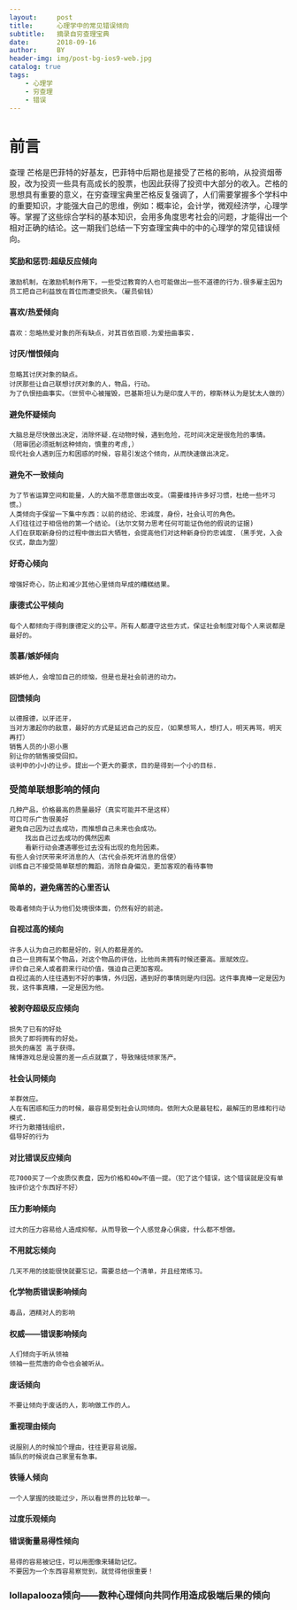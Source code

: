 ```yaml
---
layout:     post
title:      心理学中的常见错误倾向
subtitle:   摘录自穷查理宝典
date:       2018-09-16
author:     BY
header-img: img/post-bg-ios9-web.jpg
catalog: true
tags:
    - 心理学
    - 穷查理
    - 错误
---
```

# 前言
查理 芒格是巴菲特的好基友，巴菲特中后期也是接受了芒格的影响，从投资烟蒂股，改为投资一些具有高成长的股票，也因此获得了投资中大部分的收入。芒格的思想具有重要的意义，在穷查理宝典里芒格反复强调了，人们需要掌握多个学科中的重要知识，才能强大自己的思维，例如：概率论，会计学，微观经济学，心理学等。掌握了这些综合学科的基本知识，会用多角度思考社会的问题，才能得出一个相对正确的结论。这一期我们总结一下穷查理宝典中的中的心理学的常见错误倾向。


#### 奖励和惩罚:超级反应倾向

    激励机制，在激励机制作用下，一些受过教育的人也可能做出一些不道德的行为.很多雇主因为员工把自己利益放在首位而遭受损失。（雇员偷钱）
#### 喜欢/热爱倾向
    喜欢：忽略热爱对象的所有缺点，对其百依百顺.为爱扭曲事实.

#### 讨厌/憎恨倾向
    忽略其讨厌对象的缺点。
    讨厌那些让自己联想讨厌对象的人，物品，行动。
    为了仇恨扭曲事实。（世贸中心被摧毁，巴基斯坦认为是印度人干的，穆斯林认为是犹太人做的）

#### 避免怀疑倾向
    大脑总是尽快做出决定，消除怀疑.在动物时候，遇到危险，花时间决定是很危险的事情。
    （陪审团必须抵制这种倾向，慎重的考虑,）
    现代社会人遇到压力和困惑的时候，容易引发这个倾向，从而快速做出决定。
#### 避免不一致倾向
    为了节省运算空间和能量，人的大脑不愿意做出改变。（需要维持许多好习惯，杜绝一些坏习惯。）
    人类倾向于保留一下集中东西：以前的结论、忠诚度，身份，社会认可的角色。
    人们往往过于相信他的第一个结论。(达尔文努力思考任何可能证伪他的假说的证据)
    人们在获取新身份的过程中做出巨大牺牲，会提高他们对这种新身份的忠诚度.（黑手党，入会仪式，歃血为盟）
#### 好奇心倾向
    增强好奇心，防止和减少其他心里倾向早成的糟糕结果。
#### 康德式公平倾向
    每个人都倾向于得到康德定义的公平。所有人都遵守这些方式，保证社会制度对每个人来说都是最好的。
#### 羡慕/嫉妒倾向
    嫉妒他人，会增加自己的烦恼，但是也是社会前进的动力。
#### 回馈倾向
    以德报德，以牙还牙，
    当对方激起你的敌意，最好的方式是延迟自己的反应，（如果想骂人，想打人，明天再骂，明天再打）
    销售人员的小恩小惠
    别让你的销售接受回扣。
    谈判中的小小的让步。提出一个更大的要求，目的是得到一个小的目标.
### 受简单联想影响的倾向
    几种产品，价格最高的质量最好（真实可能并不是这样）
    可口可乐广告很美好
    避免自己因为过去成功，而推想自己未来也会成功。
        找出自己过去成功的偶然因素
        看新行动会遭遇哪些过去没有出现的危险因素。
    有些人会讨厌带来坏消息的人（古代会杀死坏消息的信使）
    训练自己不接受简单联想的舞蹈，消除自身偏见，更加客观的看待事物
#### 简单的，避免痛苦的心里否认
    吸毒者倾向于认为他们处境很体面，仍然有好的前途。

#### 自视过高的倾向
    许多人认为自己的都是好的，别人的都是差的。
    自己一旦拥有某个物品，对这个物品的评估，比他尚未拥有时候还要高。禀赋效应。
    评价自己亲人或者蔚来行动价值，强迫自己更加客观。
    自视过高的人往往遇到不好的事情，外归因，遇到好的事情则是内归因。这件事真棒一定是因为我，这件事真糟，一定是因为他。


#### 被剥夺超级反应倾向
    损失了已有的好处
    损失了即将拥有的好处。
    损失的痛苦 高于获得。
    赌博游戏总是设置的差一点点就赢了，导致赌徒倾家荡产。

#### 社会认同倾向

    羊群效应。
    人在有困惑和压力的时候，最容易受到社会认同倾向。依附大众是最轻松，最解压的思维和行动模式.
    坏行为散播钱组织，
    倡导好的行为

#### 对比错误反应倾向
    花7000买了一个皮质仪表盘，因为价格和40w不值一提。（犯了这个错误，这个错误就是没有单独评价这个东西好不好）



#### 压力影响倾向
    过大的压力容易给人造成抑郁，从而导致一个人感觉身心俱疲，什么都不想做。



#### 不用就忘倾向
    几天不用的技能很快就要忘记，需要总结一个清单，并且经常练习。

#### 化学物质错误影响倾向
    毒品，酒精对人的影响

#### 权威——错误影响倾向
    人们倾向于听从领袖
    领袖一些荒唐的命令也会被听从。

#### 废话倾向
    不要让倾向于废话的人，影响做工作的人。
#### 重视理由倾向
    说服别人的时候加个理由，往往更容易说服。
    插队的时候说自己家里有急事。

#### 铁锤人倾向
    一个人掌握的技能过少，所以看世界的比较单一。
#### 过度乐观倾向
#### 错误衡量易得性倾向
    易得的容易被记住，可以用图像来辅助记忆。
    不要因为一个东西容易察觉到，就觉得他很重要！

### lollapalooza倾向——数种心理倾向共同作用造成极端后果的倾向

